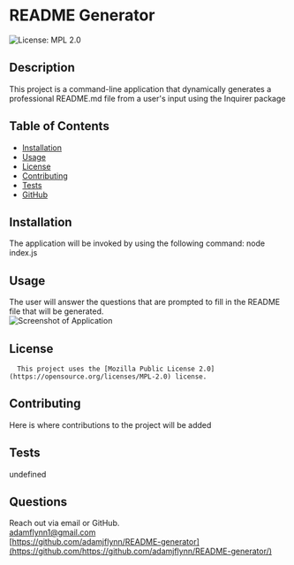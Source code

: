 # README Generator
  ![License: MPL 2.0](https://img.shields.io/badge/License-MPL%202.0-brightgreen.svg)
  ## Description
  This project is a command-line application that dynamically generates a professional README.md file from a user's input using the Inquirer package
  
  ## Table of Contents
  * [Installation](#installation)
  * [Usage](#usage)
  * [License](#license)
  * [Contributing](#contributing)
  * [Tests](#tests)
  * [GitHub](#github)
  ## Installation
  The application will be invoked by using the following command: node index.js 
  ## Usage
  The user will answer the questions that are prompted to fill in the README file that will be generated.  
  ![Screenshot of Application]("./dist/screenshot.jpg")
  ## License
        
      This project uses the [Mozilla Public License 2.0](https://opensource.org/licenses/MPL-2.0) license.
  ## Contributing
  Here is where contributions to the project will be added  
  ## Tests
  undefined
  ## Questions
  Reach out via email or GitHub.  
  adamflynn1@gmail.com  
  [https://github.com/adamjflynn/README-generator](https://github.com/https://github.com/adamjflynn/README-generator/)
